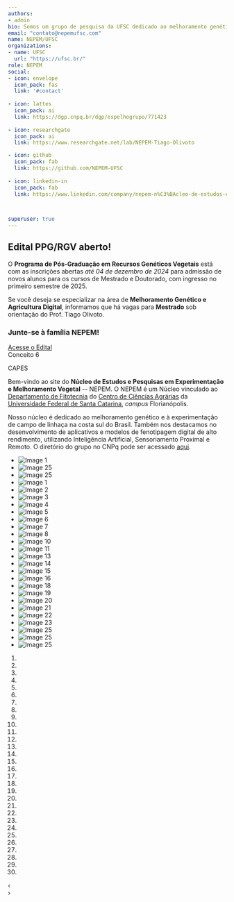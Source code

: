 ```yaml
---
authors:
- admin
bio: Somos um grupo de pesquisa da UFSC dedicado ao melhoramento genético de plantas, experimentação de campo, e fenotipagem digital de alto rendimento. Com foco na formação de recursos humanos qualificados, impulsionamos a agricultura sustentável através de tecnologia e ciência aplicada.
email: "contato@nepemufsc.com"
name: NEPEM/UFSC
organizations:
- name: UFSC
  url: "https://ufsc.br/"
role: NEPEM
social:
- icon: envelope
  icon_pack: fas
  link: '#contact'
  
- icon: lattes
  icon_pack: ai
  link: https://dgp.cnpq.br/dgp/espelhogrupo/771423
  
- icon: researchgate
  icon_pack: ai
  link: https://www.researchgate.net/lab/NEPEM-Tiago-Olivoto

- icon: github
  icon_pack: fab
  link: https://github.com/NEPEM-UFSC
  
- icon: linkedin-in
  icon_pack: fab
  link: https://www.linkedin.com/company/nepem-n%C3%BAcleo-de-estudos-e-pesquisas-em-experimenta%C3%A7%C3%A3o-e-melhoramento-vegetal/?viewAsMember=true


    
superuser: true
---
```


<link rel="stylesheet" href="/css/styles_banner.css">

<div class="banner">
    <div class="banner-content">
        <h2>Edital PPG/RGV aberto!</h2>
        <p>O <strong>Programa de Pós-Graduação em Recursos Genéticos Vegetais</strong> está com as inscrições abertas <em>até 04 de dezembro de 2024</em> para admissão de novos alunos para os cursos de Mestrado e Doutorado, com ingresso no primeiro semestre de 2025.</p>
        <p>Se você deseja se especializar na área de <strong>Melhoramento Genético e Agricultura Digital</strong>, informamos que há vagas para <strong>Mestrado</strong> sob orientação do Prof. Tiago Olivoto.</p>
        <h3>Junte-se à família NEPEM!</h3>
        <a href="https://rgv.ufsc.br/processos-seletivos/3608-2/" class="cta-button" target="_blank">Acesse o Edital</a>
    </div>
    <div class="seal">
        <div class="seal-content">
            <span>Conceito 6</span>
            <p>CAPES</p>
        </div>
    </div>
</div>

</div>




Bem-vindo ao site do **Núcleo de Estudos e Pesquisas em Experimentação e
Melhoramento Vegetal** -- NEPEM. O NEPEM é um Núcleo vinculado ao [Departamento
de Fitotecnia](https://fit.ufsc.br/) do [Centro de Ciências
Agrárias](https://cca.ufsc.br/) da [Universidade Federal de Santa
Catarina](https://ufsc.br/), *campus* Florianópolis.

Nosso núcleo é dedicado ao melhoramento genético e à experimentação de campo de
linhaça na costa sul do Brasil. Também nos destacamos no desenvolvimento de
aplicativos e modelos de fenotipagem digital de alto rendimento, utilizando
Inteligência Artificial, Sensoriamento Proximal e Remoto. O diretório do grupo
no CNPq pode ser acessado [aqui](https://dgp.cnpq.br/dgp/espelhogrupo/771423).


<!-- Include CSS and JS in your Hugo template (e.g., baseof.html) -->
<link rel="stylesheet" href="/css/styles_carousel.css">
<script src="/js/scripts.js"></script>


<div class="carousel" duration="3000">
  <ul tabindex="0">
    <!-- Loop through images from img1.png to img17.png -->
    <li id="c1_slide0">
      <img src="/img/img01.png" alt="Image 1" />
    </li>
    <li id="c1_slide27">
      <img src="/img/img27.jpeg" alt="Image 25" />
    </li>
    <li id="c1_slide26">
      <img src="/img/img26.jpeg" alt="Image 25" />
    </li>
    <li id="c1_slide1">
      <img src="/img/img1.png" alt="Image 1" />
    </li>
    <li id="c1_slide2">
      <img src="/img/img2.png" alt="Image 2" />
    </li>
    <li id="c1_slide3">
      <img src="/img/img3.png" alt="Image 3" />
    </li>
    <li id="c1_slide4">
      <img src="/img/img4.png" alt="Image 4" />
    </li>
    <li id="c1_slide5">
      <img src="/img/img5.png" alt="Image 5" />
    </li>
    <li id="c1_slide6">
      <img src="/img/img6.png" alt="Image 6" />
    </li>
    <li id="c1_slide7">
      <img src="/img/img7.png" alt="Image 7" />
    </li>
    <li id="c1_slide8">
      <img src="/img/img8.png" alt="Image 8" />
    </li>
    <li id="c1_slide10">
      <img src="/img/img10.png" alt="Image 10" />
    </li>
    <li id="c1_slide11">
      <img src="/img/img11.png" alt="Image 11" />
    </li>
    <li id="c1_slide13">
      <img src="/img/img13.png" alt="Image 13" />
    </li>
    <li id="c1_slide14">
      <img src="/img/img14.png" alt="Image 14" />
    </li>
    <li id="c1_slide15">
      <img src="/img/img15.png" alt="Image 15" />
    </li>
    <li id="c1_slide16">
      <img src="/img/img16.png" alt="Image 16" />
    </li>
    <li id="c1_slide18">
      <img src="/img/img18.png" alt="Image 18" />
    </li>
    <li id="c1_slide19">
      <img src="/img/img19.png" alt="Image 19" />
    </li>
    <li id="c1_slide20">
      <img src="/img/img24.png" alt="Image 20" />
    </li>
    <li id="c1_slide21">
      <img src="/img/img21.png" alt="Image 21" />
    </li>
    <li id="c1_slide22">
      <img src="/img/img22.png" alt="Image 22" />
    </li>
    <li id="c1_slide23">
      <img src="/img/img23.png" alt="Image 23" />
    </li>
    <li id="c1_slide25">
      <img src="/img/img25.png" alt="Image 25" />
    </li>
    <li id="c1_slide28">
      <img src="/img/img28.jpeg" alt="Image 25" />
    </li>
    <li id="c1_slide29">
      <img src="/img/img29.jpeg" alt="Image 25" />
    </li>
  </ul>
  <ol>
    <!-- Navigation bullets for each slide -->
    <li><a href="#c1_slide0"></a></li>
    <li><a href="#c1_slide1"></a></li>
    <li><a href="#c1_slide2"></a></li>
    <li><a href="#c1_slide3"></a></li>
    <li><a href="#c1_slide4"></a></li>
    <li><a href="#c1_slide5"></a></li>
    <li><a href="#c1_slide6"></a></li>
    <li><a href="#c1_slide7"></a></li>
    <li><a href="#c1_slide8"></a></li>
    <li><a href="#c1_slide9"></a></li>
    <li><a href="#c1_slide10"></a></li>
    <li><a href="#c1_slide11"></a></li>
    <li><a href="#c1_slide12"></a></li>
    <li><a href="#c1_slide13"></a></li>
    <li><a href="#c1_slide14"></a></li>
    <li><a href="#c1_slide15"></a></li>
    <li><a href="#c1_slide16"></a></li>
    <li><a href="#c1_slide17"></a></li>
    <li><a href="#c1_slide18"></a></li>
    <li><a href="#c1_slide19"></a></li>
    <li><a href="#c1_slide20"></a></li>
    <li><a href="#c1_slide21"></a></li>
    <li><a href="#c1_slide22"></a></li>
    <li><a href="#c1_slide23"></a></li>
    <li><a href="#c1_slide24"></a></li>
    <li><a href="#c1_slide25"></a></li>
    <li><a href="#c1_slide26"></a></li>
    <li><a href="#c1_slide27"></a></li>
    <li><a href="#c1_slide28"></a></li>
    <li><a href="#c1_slide29"></a></li>
  </ol>
  <div class="prev">&lsaquo;</div>
  <div class="next">&rsaquo;</div>
</div>



<!-- 
<div style="display: flex; gap: 10px; margin-top: 20px;">
  <a href="#link1" style="background-color: #28a745; color: white; padding: 20px 80px; text-decoration: none; border-radius: 40px; display: inline-block; font-size: 16px; font-weight: bold; box-shadow: 0 4px 8px rgba(0, 0, 0, 0.2); transition: all 0.3s ease;" onmouseover="this.style.backgroundColor='#218838'; this.style.boxShadow='0 6px 12px rgba(0, 0, 0, 0.3)';" onmouseout="this.style.backgroundColor='#28a745'; this.style.boxShadow='0 4px 8px rgba(0, 0, 0, 0.2)';">
    Button 1
  </a>
  <a href="#link2" style="background-color: #007bff; color: white; padding: 20px 80px; text-decoration: none; border-radius: 40px; display: inline-block; font-size: 16px; font-weight: bold; box-shadow: 0 4px 8px rgba(0, 0, 0, 0.2); transition: all 0.3s ease;" onmouseover="this.style.backgroundColor='#0056b3'; this.style.boxShadow='0 6px 12px rgba(0, 0, 0, 0.3)';" onmouseout="this.style.backgroundColor='#007bff'; this.style.boxShadow='0 4px 8px rgba(0, 0, 0, 0.2)';">
    Button 2
  </a>
  <a href="#link3" style="background-color: #ff851b; color: white; padding: 20px 80px; text-decoration: none; border-radius: 40px; display: inline-block; font-size: 16px; font-weight: bold; box-shadow: 0 4px 8px rgba(0, 0, 0, 0.2); transition: all 0.3s ease;" onmouseover="this.style.backgroundColor='#e07b1a'; this.style.boxShadow='0 6px 12px rgba(0, 0, 0, 0.3)';" onmouseout="this.style.backgroundColor='#ff851b'; this.style.boxShadow='0 4px 8px rgba(0, 0, 0, 0.2)';">
    Button 3
  </a>
</div>
-->
